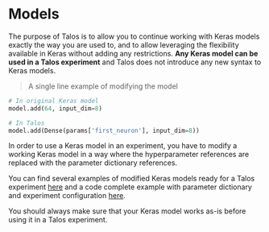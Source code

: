 # Models

The purpose of Talos is to allow you to continue working with Keras models exactly the way you are used to, and to allow leveraging the flexibility available in Keras without adding any restrictions. **Any Keras model can be used in a Talos experiment** and Talos does not introduce any new syntax to Keras models.

> A single line example of modifying the model

```python
# In original Keras model
model.add(64, input_dim=8)

# In Talos
model.add(Dense(params['first_neuron'], input_dim=8))

```

In order to use a Keras model in an experiment, you have to modify a working Keras model in a way where the hyperparameter references are replaced with the parameter dictionary references.

You can find several examples of modified Keras models ready for a Talos experiment [here](https://github.com/autonomio/talos/blob/master/talos/examples/models.py) and a code complete example with parameter dictionary and experiment configuration [here](https://github.com/autonomio/talos/blob/master/examples/iris.py).

<aside class="notice">
You should always make sure that your Keras model works as-is before using it in a Talos experiment.
</aside>
